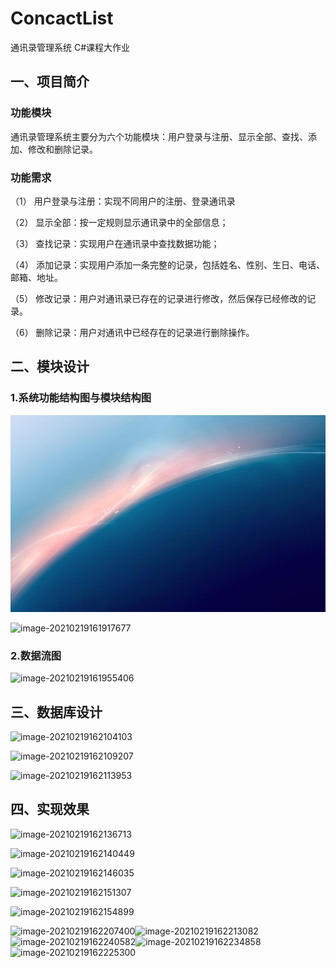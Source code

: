 # ConcactList
通讯录管理系统
C#课程大作业

## 一、项目简介

### 功能模块

通讯录管理系统主要分为六个功能模块：用户登录与注册、显示全部、查找、添加、修改和删除记录。

### 功能需求

（1）  用户登录与注册：实现不同用户的注册、登录通讯录

（2）  显示全部：按一定规则显示通讯录中的全部信息；

（3）  查找记录：实现用户在通讯录中查找数据功能；

（4）  添加记录：实现用户添加一条完整的记录，包括姓名、性别、生日、电话、邮箱、地址。

（5）  修改记录：用户对通讯录已存在的记录进行修改，然后保存已经修改的记录。

（6）  删除记录：用户对通讯中已经存在的记录进行删除操作。

## 二、模块设计

### 1.系统功能结构图与模块结构图

![image-20210219162011614](https://github.com/Declan-Cai/ConcactList/blob/master/images/LoginBg.jpg)

![image-20210219161917677](C:\Users\50356\AppData\Roaming\Typora\typora-user-images\image-20210219161917677.png)

### 2.数据流图

![image-20210219161955406](C:\Users\50356\AppData\Roaming\Typora\typora-user-images\image-20210219161955406.png)

## 三、数据库设计

![image-20210219162104103](C:\Users\50356\AppData\Roaming\Typora\typora-user-images\image-20210219162104103.png)

![image-20210219162109207](C:\Users\50356\AppData\Roaming\Typora\typora-user-images\image-20210219162109207.png)

![image-20210219162113953](C:\Users\50356\AppData\Roaming\Typora\typora-user-images\image-20210219162113953.png)

## 四、实现效果

![image-20210219162136713](C:\Users\50356\AppData\Roaming\Typora\typora-user-images\image-20210219162136713.png)

![image-20210219162140449](C:\Users\50356\AppData\Roaming\Typora\typora-user-images\image-20210219162140449.png)

![image-20210219162146035](C:\Users\50356\AppData\Roaming\Typora\typora-user-images\image-20210219162146035.png)

![image-20210219162151307](C:\Users\50356\AppData\Roaming\Typora\typora-user-images\image-20210219162151307.png)

![image-20210219162154899](C:\Users\50356\AppData\Roaming\Typora\typora-user-images\image-20210219162154899.png)

![image-20210219162207400](C:\Users\50356\AppData\Roaming\Typora\typora-user-images\image-20210219162207400.png)![image-20210219162213082](C:\Users\50356\AppData\Roaming\Typora\typora-user-images\image-20210219162213082.png)![image-20210219162240582](C:\Users\50356\AppData\Roaming\Typora\typora-user-images\image-20210219162240582.png)![image-20210219162234858](C:\Users\50356\AppData\Roaming\Typora\typora-user-images\image-20210219162234858.png)![image-20210219162225300](C:\Users\50356\AppData\Roaming\Typora\typora-user-images\image-20210219162225300.png)
